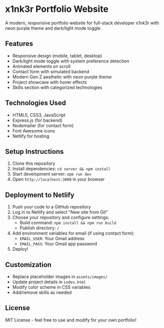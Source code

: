 # x1nk3r Portfolio Website

A modern, responsive portfolio website for full-stack developer x1nk3r with neon purple theme and dark/light mode toggle.

## Features

- Responsive design (mobile, tablet, desktop)
- Dark/light mode toggle with system preference detection
- Animated elements on scroll
- Contact form with simulated backend
- Modern Gen Z aesthetic with neon purple theme
- Project showcase with hover effects
- Skills section with categorized technologies

## Technologies Used

- HTML5, CSS3, JavaScript
- Express.js (for backend)
- Nodemailer (for contact form)
- Font Awesome icons
- Netlify for hosting

## Setup Instructions

1. Clone this repository
2. Install dependencies: `cd server && npm install`
3. Start development server: `npm run dev`
4. Open `http://localhost:3000` in your browser

## Deployment to Netlify

1. Push your code to a GitHub repository
2. Log in to Netlify and select "New site from Git"
3. Choose your repository and configure settings:
   - Build command: `npm install && npm run build`
   - Publish directory: `/`
4. Add environment variables for email (if using contact form):
   - `EMAIL_USER`: Your Gmail address
   - `EMAIL_PASS`: Your Gmail app password
5. Deploy!

## Customization

- Replace placeholder images in `assets/images/`
- Update project details in `index.html`
- Modify color scheme in CSS variables
- Add/remove skills as needed

## License

MIT License - feel free to use and modify for your own portfolio!